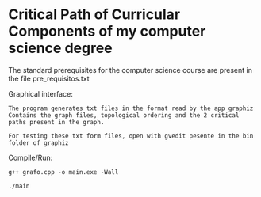 # Critical Path of Curricular Components of my computer science degree

The standard prerequisites for the computer science course are present in the file pre_requisitos.txt

Graphical interface:
    
    The program generates txt files in the format read by the app graphiz 
    Contains the graph files, topological ordering and the 2 critical paths present in the graph.
    
    For testing these txt form files, open with gvedit pesente in the bin folder of graphiz

Compile/Run:

    g++ grafo.cpp -o main.exe -Wall

    ./main

